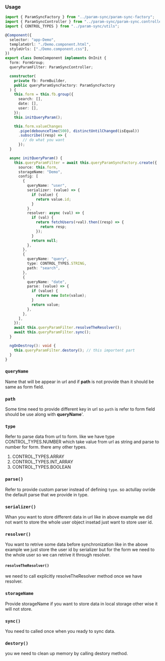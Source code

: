 ### Usage

```ts
import { ParamSyncFactory } from "../param-sync/param-sync-factory";
import { ParamSyncController } from "../param-sync/param-sync.controller";
import { CONTROL_TYPES } from "../param-sync/utils";

@Component({
  selector: "app-Demo",
  templateUrl: "./Demo.component.html",
  styleUrls: ["./Demo.component.css"],
})
export class DemoComponent implements OnInit {
  form: FormGroup;
  queryParamFilter: ParamSyncController;

  constructor(
    private fb: FormBuilder,
    public queryParamSyncFactory: ParamSyncFactory
  ) {
    this.form = this.fb.group({
      search: [],
      date: [],
      user: [],
    });
    this.initQueryParam();

    this.form.valueChanges
      .pipe(debounceTime(500), distinctUntilChanged(isEqual))
      .subscribe((resp) => {
        // do what you want
      });
  }

  async initQueryParam() {
    this.queryParamFilter = await this.queryParamSyncFactory.create({
      source: this.form,
      storageName: "Demo",
      config: [
        {
          queryName: "user",
          serializer: (value) => {
            if (value) {
              return value.id;
            }
          },
          resolver: async (val) => {
            if (val) {
              return fetchUsers(+val).then((resp) => {
                return resp;
              });
            }
            return null;
          },
        },
        {
          queryName: "query",
          type: CONTROL_TYPES.STRING,
          path: "search",
        },
        {
          queryName: "date",
          parse: (value) => {
            if (value) {
              return new Date(value);
            }
            return value;
          },
        },
      ],
    });
    await this.queryParamFilter.resolveTheResolver();
    await this.queryParamFilter.sync();
  }

  ngOnDestroy(): void {
    this.queryParamFilter.destory(); // this importent part
  }
}
```

### `queryName`

Name that will be appear in url and if **path** is not provide than it should be same as form field.

### `path`

Some time need to provide different key in url so `path` is refer to form field should be use along with **queryName**'.

### `type`

Refer to parse data from url to form. like we have type CONTROL_TYPES.NUMBER which take value from url as string and parse to number for form. there amy other types.

1. CONTROL_TYPES.ARRAY
2. CONTROL_TYPES.INT_ARRAY
3. CONTROL_TYPES.BOOLEAN

### `parse()`

Refer to provide custom parser instead of defining `type`. so actullay ovride the default parse that we provide in type.

### `serializer()`

Whan you want to store different data in url like in above example we did not want to store the whole user object insetad just want to store user id.

### `resolver()`

You want to retrive some data before synchronization like in the above example we just store the user id by serializer but for the form we need to the whole user so we can retrive it through resolver.

#### `resolveTheResolver()`

we need to call explicitly resolveTheResolver method once we have resolver.

### `storageName`

Provide storageName if you want to store data in local storage other wise it will not store.

### `sync()`

You need to called once when you ready to sync data.

### `destory()`

you we need to clean up memory by calling destory method.
